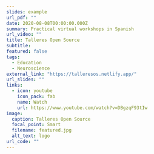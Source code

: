 ```yaml
---
slides: example
url_pdf: ""
date: 2020-08-08T00:00:00.000Z
summary: Practical virtual workshops in Spanish
url_video: ""
title: Talleres Open Source
subtitle: 
featured: false
tags:
  - Education
  - Neuroscience
external_link: "https://talleresos.netlify.app/"
url_slides: ""
links:
  - icon: youtube
    icon_pack: fab
    name: Watch
    url: https://www.youtube.com/watch?v=DBgzqF93tIw
image:
  caption: Talleres Open Source
  focal_point: Smart
  filename: featured.jpg
  alt_text: logo
url_code: ""
---
```


